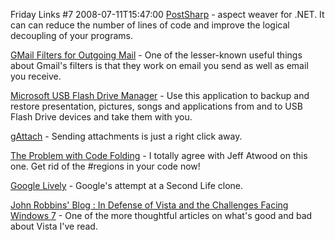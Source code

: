Friday Links #7
2008-07-11T15:47:00
[PostSharp](http://www.postsharp.org/) - aspect weaver for .NET. It can can reduce the number of lines of code and improve the logical decoupling of your programs.

[GMail Filters for Outgoing Mail](http://lifehacker.com/397838/useful-gmail-filters-for-outgoing-email) - One of the lesser-known useful things about Gmail's filters is that they work on email you send as well as email you receive.

[Microsoft USB Flash Drive Manager](http://www.microsoft.com/downloads/details.aspx?FamilyId=94991901-BFC4-485E-BCAE-C9DF0ACCDAAE&displaylang=en) - Use this application to backup and restore presentation, pictures, songs and applications from and to USB Flash Drive devices and take them with you.

[gAttach](http://www.downloadsquad.com/2008/07/08/sending-attachments-is-just-a-right-click-away-gattach/) - Sending attachments is just a right click away.

[The Problem with Code Folding](http://www.codinghorror.com/blog/archives/001147.html) - I totally agree with Jeff Atwood on this one. Get rid of the #regions in your code now!

[Google Lively](http://www.lively.com/html/landing.html) - Google's attempt at a Second Life clone.

[John Robbins' Blog : In Defense of Vista and the Challenges Facing Windows 7](http://www.wintellect.com/CS/blogs/jrobbins/archive/2008/07/10/in-defense-of-vista-and-the-challenges-facing-windows-7.aspx) - One of the more thoughtful articles on what's good and bad about Vista I've read.
